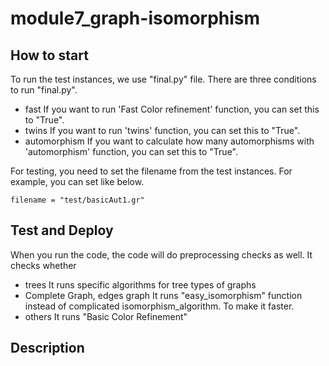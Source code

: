 # module7_graph-isomorphism

## How to start

To run the test instances, we use "final.py" file.
There are three conditions to run "final.py".

- fast
If you want to run 'Fast Color refinement' function,
you can set this to "True".
- twins
If you want to run 'twins' function,
you can set this to "True".
- automorphism
If you want to calculate how many automorphisms with 'automorphism' function,
you can set this to "True".

For testing, you need to set the filename from the test instances.
For example, you can set like below.

```text
filename = "test/basicAut1.gr"
```

## Test and Deploy

When you run the code,
the code will do preprocessing checks as well.
It checks whether

- trees
It runs specific algorithms for tree types of graphs
- Complete Graph, edges graph
It runs "easy_isomorphism" function instead of complicated isomorphism_algorithm.
To make it faster.
- others
It runs "Basic Color Refinement"

## Description
